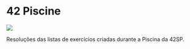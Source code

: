 # 42 Piscine
<img align="center" src="https://github.com/joaoneon/c-piscine-42/assets/6489188/51536110-490f-4cf1-a890-658e6b02d140">
 
 Resoluções das listas de exercícios criadas durante a Piscina da 42SP.

